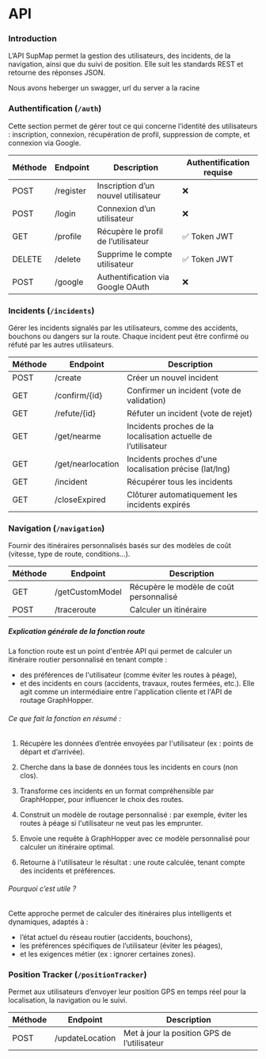 # API

### Introduction
L’API SupMap permet la gestion des utilisateurs, des incidents, de la navigation, ainsi que du suivi de position. Elle suit les standards REST et retourne des réponses JSON.

Nous avons heberger un swagger, url du server a la racine

### Authentification (`/auth`)
Cette section permet de gérer tout ce qui concerne l’identité des utilisateurs : inscription, connexion, récupération de profil, suppression de compte, et connexion via Google.

| Méthode | Endpoint     | Description                        | Authentification requise |
|---------|--------------|------------------------------------|---------------------------|
| POST    | /register    | Inscription d’un nouvel utilisateur | ❌                        |
| POST    | /login       | Connexion d’un utilisateur          | ❌                        |
| GET     | /profile     | Récupère le profil de l’utilisateur | ✅ Token JWT              |
| DELETE  | /delete      | Supprime le compte utilisateur      | ✅ Token JWT              |
| POST    | /google      | Authentification via Google OAuth   | ❌                        |

### Incidents (`/incidents`)
Gérer les incidents signalés par les utilisateurs, comme des accidents, bouchons ou dangers sur la route. Chaque incident peut être confirmé ou réfuté par les autres utilisateurs.

| Méthode | Endpoint              | Description                                                    |
|---------|-----------------------|----------------------------------------------------------------|
| POST    | /create               | Créer un nouvel incident                                       |
| GET     | /confirm/{id}         | Confirmer un incident (vote de validation)                     |
| GET     | /refute/{id}          | Réfuter un incident (vote de rejet)                            |
| GET     | /get/nearme           | Incidents proches de la localisation actuelle de l’utilisateur |
| GET     | /get/nearlocation     | Incidents proches d'une localisation précise (lat/lng)         |
| GET     | /incident             | Récupérer tous les incidents                                   |
| GET     | /closeExpired         | Clôturer automatiquement les incidents expirés                 |


### Navigation (`/navigation`)
Fournir des itinéraires personnalisés basés sur des modèles de coût (vitesse, type de route, conditions…).

| Méthode | Endpoint          | Description                              |
|---------|-------------------|------------------------------------------|
| GET     | /getCustomModel   | Récupère le modèle de coût personnalisé   |
| POST    | /traceroute       | Calculer un itinéraire                   |

##### Explication générale de la fonction route
La fonction route est un point d'entrée API qui permet de calculer un itinéraire routier personnalisé en tenant compte :
- des préférences de l'utilisateur (comme éviter les routes à péage),
- et des incidents en cours (accidents, travaux, routes fermées, etc.).
Elle agit comme un intermédiaire entre l'application cliente et l'API de routage GraphHopper.

###### Ce que fait la fonction en résumé :
1) Récupère les données d’entrée envoyées par l'utilisateur (ex : points de départ et d’arrivée). 

2) Cherche dans la base de données tous les incidents en cours (non clos).

3) Transforme ces incidents en un format compréhensible par GraphHopper, pour influencer le choix des routes.

4) Construit un modèle de routage personnalisé : par exemple, éviter les routes à péage si l'utilisateur ne veut pas les emprunter.

5) Envoie une requête à GraphHopper avec ce modèle personnalisé pour calculer un itinéraire optimal.

6) Retourne à l'utilisateur le résultat : une route calculée, tenant compte des incidents et préférences.

###### Pourquoi c’est utile ?
Cette approche permet de calculer des itinéraires plus intelligents et dynamiques, adaptés à :
- l’état actuel du réseau routier (accidents, bouchons), 
- les préférences spécifiques de l’utilisateur (éviter les péages), 
- et les exigences métier (ex : ignorer certaines zones).

### Position Tracker (`/positionTracker`)
Permet aux utilisateurs d’envoyer leur position GPS en temps réel pour la localisation, la navigation ou le suivi.

| Méthode | Endpoint          | Description                               |
|---------|-------------------|-------------------------------------------|
| POST    | /updateLocation   | Met à jour la position GPS de l’utilisateur |
